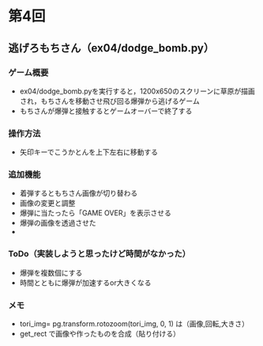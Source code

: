 # 第4回
## 逃げろもちさん（ex04/dodge_bomb.py）
### ゲーム概要
- ex04/dodge_bomb.pyを実行すると，1200x650のスクリーンに草原が描画され，もちさんを移動させ飛び回る爆弾から逃げるゲーム
- もちさんが爆弾と接触するとゲームオーバーで終了する
### 操作方法
- 矢印キーでこうかとんを上下左右に移動する
### 追加機能
- 着弾するともちさん画像が切り替わる
- 画像の変更と調整
- 爆弾に当たったら「GAME OVER」を表示させる
- 爆弾の画像を透過させた
- 
### ToDo（実装しようと思ったけど時間がなかった）
- 爆弾を複数個にする
- 時間とともに爆弾が加速するor大きくなる

### メモ
- tori_img=  pg.transform.rotozoom(tori_img, 0, 1) は（画像,回転,大きさ）
- get_rect で画像や作ったものを合成（貼り付ける）